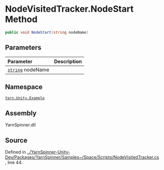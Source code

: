 # NodeVisitedTracker.NodeStart Method


```csharp
public void NodeStart(string nodeName)
```

## Parameters
|Parameter|Description|
|:---|:---|
|[`string`](https://docs.microsoft.com/dotnet/api/System.String) nodeName||


## Namespace
[`Yarn.Unity.Example`](/api/csharp/yarn.unity.example/README.md)

## Assembly
YarnSpinner.dll

## Source
Defined in [../YarnSpinner-Unity-Dev/Packages/YarnSpinner/Samples~/Space/Scripts/NodeVisitedTracker.cs](https://github.com/YarnSpinnerTool/YarnSpinner-Unity//blob/develop/Samples~/Space/Scripts/NodeVisitedTracker.cs#L44), line 44.

